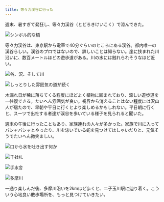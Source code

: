```yaml
---
title: 等々力渓谷に行った
---
```

週末、暑すぎて発狂し、等々力渓谷（とどろきけいこく）で涼んできた。

![](https://lh3.googleusercontent.com/docs/AG8NV2bsFwCAtABaZZcillwiAvSd12HlZr_M6ZqDvicS24IxT-0uFBN0kb39ue2o7zAvFLMOZdDfXiUUDZwKRGcayMP-G-LTBb1vZS5K9YmbfWasJOdXsDV4B3C1aXhxMkhVj4SWVMk-gOqDIzKTqbeUREaauwrMxWtYWR0ckAfuFV0m8t1ElxXc7qxkncw4JyRb0LAuGHnuDorRe6qqo7XCRd4pM-79yjjsaNbSo6OP-oKK38DZlBz_aADqS26pjPc_YKbKWTFaV5nUq8A9nXINukyAdMU2f1Y6QqxDepMAlwQLgMlof6-rGZm89leIqWJPLKmX0t7OODHArppCF2MqGfajmJJfzcq5kqjdU6A4WaFwmIsBrmIX18gysLCC8dJVq5nKgaZ1NNHL-KElv38-SgGNiW-cuEV1qAvehcButUoAFEWNNE66quVwiG54o5rgtVGzoSrpgIMfuq-e_nL6H0UzMfaAbw05W4gfOc2hU7BKAcnr_GjS3voT3s8USXfbvAuG2JWvQiqamCLvmg-zeVtpsenw5t41FrnDdkYpe1Eve66BEsHCrUU6AGTkKPG4157EsljN8nTbO_Z4QpOV4WQ1jtYno_K-z9mf9eML1Jpq7klxY7DRie6qD7qfhfK37-yr0o2agxNnfg_TonEbvBw6fYsBeGrnLAzP8mMDmO7gK2ak-RTVALwC_v2SGXGxYThC3dAZFWbVGGKS407-nRbGKR7chxwitdE0uAyarMOuuLlueCCRsrgxOMHbjf38Jeba5vZHusJbOriTxorWbNb3og212EsPyaHC5iDxLhaTv4NuTIw9HlZRZGDA8XRiXSGpRODgbyTQxX0yYiHlTkFM-9HA6hyp9T3C6Gzz6dugy-v82KAJxrGYIw4V9lGoVLgqSFVwEaJpw7fd35lFCcmdGniYFmwgjM3fkVwhbuL7vcfXxYbToO1ebMq03WIpBBOmMVZS1QP5pBmxXb9HI790TnGosUaHI_d_Wafb2vmpUhcGRuxmaW61rBPBMAU4R-pFWxGAsosLI_kYIkdFJI6_OIRCLn85m0DhmwJrokQiXpy0gS3cD0YYW43rlEEnewZy_5f3jKliecbC9SvQrsT5nunZ1yWmoe1zz5czZdhtQgyAAc0F8zBCW_tgoD1u9R9GQkiAkl3LSq177xrzpQ_qgPgDy73_8uH5_b395oeu7THd1oTFrjQT6p2p3aaQPh5HcJj-45NAsT-IFPN4gqA_wlz1lC6tWjh4d5EtS9QpONPeuw "シンボル的な橋")

等々力渓谷は、東京駅から電車で40分ぐらいのところにある渓谷。都内唯一の渓谷らしい。渓谷のプロではないので、詳しいことは知らない。崖に挟まれた川沿いに、数百メートルほどの遊歩道がある。川の水には触れられそうなほど近い。

![](https://lh3.googleusercontent.com/docs/AG8NV2amtX53_kaEMR-hFMu_-27PLsFv7DxP_XPX6TwPvowODqMxp5vIIdrvoQYuV3F9O1MlNZhDse86jI_0eu0i7RqLqtbt1FziBK3StVCannDVkmESCWZmxrEtimK3ojQwez_om259jlaDTtE9kS7qnY16qJh8XVqYBaVJGCz7MImSW-ArwJcuTbsx1xNLtYzQ24Ok76O93Jz1YDtz0Ot6okW8NwApsr2bj6mizEXHwIVOp6D60AZQ9T6lMM-xYy595O4c_bZ0D7CfeL1SNYqN-0MaMy1PT73-3dBltKcHp4JGG19S8IanSXSnSws7UUefrWHNyln5Ht03ni0I6vEVF8tXP--vLjbB2Q3xUn3NhEUW4b8U3AuOSZwgKN-VXFMyiVMem_quuJUI6_U7ghhtwCo6XBxRBUUUs4wmFjZEIVNl0C1CgUlq6m1h0VJpBzJZCs8pa_cGxJ--z-Px6fIOXUcP75UxCnIlR5v2_YxvBe5aThTy0eWloJulhHuqUqDMska7JuvENnzpzgY2KOwwZQd04YuU9uTwaVNhDH3XQxKcaHm-fWbsI5KosxCgEWlmhckmmD5jKxY8Ex8ZksNxkVWV_Y9TGcEMbTe9NaVbVhH7yQCMcDq3SQs0D92htTxVvMuBHTBhmnyFQxw2bJSsZoY73FGUkO1S9k4A6FGDXxrUQQvdmq-lmIRkHdIe_9WBgCBeYUuiCH6VhkZucQ9U4ggCNDClBFaXty-340eZ2ik45vfxpe-GoEthh7tVCami60TrRSKRN31WgN7Ax0DYNt8MLHV6RkniLRpDc0WWo2oiOn6dmQEyPb_kij43y6-prx7pydca5QFQb45cjNk_xQu9_wu6WnOLPA_qWTJQSW4qL2q4i0O89gKOQLxu3jaSmR4c-5UC8mFIDkxJAauk9oGHMf46f0H8dQWna7W26YSW7dn6Joe-b9zv2L5f8JlIR3mFRd7orIIlNXrrHukFSpZXS7i_TAgQh5iU6vZ9UOduq3oGgghG5E3lyCSqTVLtDbjDRYqwuJvqakbujkVHf6uX8RmN0OVqBVY-Us7BZKVuDnKozfZrX1xr7aRor7IETDR6wLxd6M0VKtqrTslnzIF3xqPF5-UT_GSXHxxBhupNF9hFsDSgAA4S6GGRg4ub6NFFZmQdazJ5nYJOevVRliy9ULqr2v72J2nXPJgrAkmFN5BpZXMERn3_nY17D3Dp3KRlB8rhcsqNJ1o2xJP4tf7vTUUV42a4fRWzmZ5-YUTKXc_dbQ "谷、沢、そして川")

![](https://lh3.googleusercontent.com/docs/AG8NV2a0o2uVD3wl4SlbjXVAqr1vyJUl-gS9agkKCj4W4veQSaw6PCiFF8VVbaddsTeMkphNDKU7a9TkDcBJQWqKhHm6zA3fQrF2nQ4jhz_UoTiwnKTbSg4EfwzDYVnG2mMS5GYapHTVRBNHMx3h26o0ZE1L9J0-OqMk2rllCV64xn5bcaVd-WXjWOWjOJHaadwD8tIV4AVW3AzKr_iCqBrr7uVFXyg277kIELq66D67FJTUUrvgoKFEuR3KA_uctatfJHH2wdLnj3k8cwXub5X4NYpb5Brdg52vlh5RqzK-hIPVKsveY9S1WhgeasC0Eh2Re_dGAE07XTPXBWzArRrSwvo5YACqBDmAQszE5-0zjw1imUCKvpxI3Nm9qNsKi3wSgJps8pjn1bKol-ChnSvIC7NXQTZHXY1xJCfwEvsW64iP8EOCztpzlOGsH4cYTMJ9YFvQtdm85yKkBM7WptPwLMm04ZiWH0bCDjEbcgHKbX_iu4KOduHuYLj2JtqymPDpmcX726oLtoy_kYyRWYiQYS0P8wMpJv4-ulGJo8-R_lkt7_c7sQyoRun5D6sz3Pt1QJ1UDrwNvjkPH1uDuLunLJp-Ae9RVjtYHGFxqsGiFNTwk7rqLO-MxqGS-jThTfOfIAL2PAKe0_g24K9PS1EJ0MiYxN8e4Z75Ir2tMfBPmJGUVuWi_qceQqJum7nHwPNN93CLvqaxdBODMpi7--3Me1olcXj-p5V38ZPhRwn-XDYo3GbJ7nOt82sCJof7rWnUSPl7ovX3CGjN4_dhETvVG3tTR5FBUEqUOG6YhrFvL84AeOw3GGwJ1VaFcnhHhOnOKS_AMojkV-384rAYmbBJ1rfs2NB8Iwv8hvRKCLLZMLY039X1ZrnjlsfGMc_j4L2aJ9U-3duqYUEZc1wfb7jpa0XoWr7avQ3-SFiWlI_JRx_v_vdnTrJm4oQshUIN19k4gauZ4Td2PsgmKVXb4KMao4351ClddOHjGcICvq5e3-euZoHRlCstsC6B9DNaa1O9HxDgFPlQt_IRoat7XDGLmCtk-ky7bE43LjgKadbxzhJgtvwlcS16IRkcSAwmYd14W0n-uUBl3LSelT4P11Jx5O_2cip4Q77_1yieeTjHLtEmJPFznsfInb0gy5NYkK5OQ3RhW1b3RJt8oGulTrO61ULMidS3fFIxP29Kblb3h5ALOXgoWrpYuOx7rv-01MOgKGEMl80Bd0sm3FaQSfdsdOAkyaTboOY6lgJ24oRhy9hm2yMgCw "しっとりした雰囲気の道が続く")

木漏れ日が稀に落ちてくる程度にほどよく植物に囲まれており、涼しい遊歩道を一往復できる。たいへん雰囲気が良い。視界から消えることはない程度には沢山人が居たので、早朝や平日に行くとより楽しめるかもしれない。平日朝に行くと、スーツで出社する者達が渓谷を歩いている様子を見られると聞いた。

週末の午後に行ったこともあり、家族連れの人々が多かった。家族で川に入ってバシャバシャとやったり、川を泳いでいる蛇を見つけてはしゃいだりと、元気そうでたいへん微笑ましい。

![](https://lh3.googleusercontent.com/docs/AG8NV2YbcZqPBjNoXhEnkuSoM0P8I-bOOyjoIaMngIHZrNeHa4NzjAVKv2nZ2NLHAEWzkXsvkOwK3dyPMNFOAiY48ucjWHTWPqoKBUnrXDuEFVroUSx9LLj8fr1eVBeVUqQcHm08ozHfy2iR9sQmXfQ--V91rwu0ZJ-5wChwJtXia1689cchHx4KLUvR3pGVPyFh0mYKtAIAZEk5GGx0188MDHWjUz11RNHgv2Druv0a2i19qwHxGPC9XFnc6BI6_2bN-Si6VBiVuijkio8xHpAh_n3Ik4Uzo-ubWiV5Ck_EPMdAbdP2cP9HAh3rGbJyHTs25Wllziir59IMth1FiHuN-VJeyXp6gzzpiGX9273QE3RdVIK5c3BuGJvtCHE9Vx72g_fdhonUOBsEnvDD3Sm-I7VLQaS1BEGDrrYwT79L_Q68i5h_f5h9CodrnhnKcpObd0V93xXtexQNtnZ46ZfBb9zI_dsLgAwLoOg9fVjFijVvDF2uH-mhzOo0dEHesVtg8lWSTxpNeBe79p-37UDhqan8KGnTa5e0GpK27oO38vsQT4lpAuHNiYlc_vtIZmAOfEdMh6RRonk8SBGaAXoAPuJtC5Ldw-CQOWJ1ZR_5D1e-roEvAEVIEzrEmGYK-rlr-S0Og5BW8qTbgPsO7YSWSnkQyVtCPkuVjmDVbyD-t72mpM0nh77FJ6jvqtldNCpKPkPKPrlWTrMMPkYfO4xe3Ymlv6Je7h8suMI3PpeDKQTDf5mt0i6OVxAMjiIv784CLZm8RBl8vdT8kA2uDiaEhdwUL2gCFBO6mei6eRKciS8sdBUiU04vNpXh2lVbz7D2mDhVIbJkpfpzG9bx-BN6e_z_EkaV1nBKHTaITYlYkSegIR9cYV3Pv_9coNCxU0mzjxfGdsXL9yeB2OhIiOIG2EX5g2Iqwj9Qnp1mA9QuPMHgnp7DYwWDsUsgbXX696hMiSCJU-MZLp3ZB4-0Vm41zJiGPHtkpTv6ckMzH1nLWbJEyAU-ShXWr0_dQB7kav1I_Kl7u3phaC7XLt8g6jUqe2UCbH9T4KYgMoDolWoodE6DDJMrfCdO1lJRFYMfelJ4k6bytEZf2e-smIuQVdsum2HyU_nCjGS5JOJA2skpsiJoa5q-FTIh58A8StQN3-07v8tqDs37R5tBLWYMV8qIOoBu7d8T-dsCYOf24u4fg-705vrp8iWK8t-J-PdneOQph76I94XW8L6vB2P-LFlzGE8x2jMdMT-MLJvpRYluL3yFUJSiTg "口から水を吐き出す何か")

![](https://lh3.googleusercontent.com/docs/AG8NV2ZSEWb9UCdWiqyIa8gRF9FKzIxfxpd2eeZ3XuvafpzmcEsObdbhL90c6n8KwyZ4VyazPtaIDDfrN5da-dLAg6Z2XkbdUk-g6AYtUyOjUMz_lldEPArFNLUGWIfg12AUwiG7hzCVUUZhHrJDeXvImnEj2ttmJQniPgIRTaP9YA-oogno7SdPFAHJON5wJRshOQ1ac7W8rRqcvKywri5I-TIhxQTl7ph8CThkb8dqWNDlzQ-w0wyrQ0Lrnms_Mt0EQH3e5xq7WERvNbrls7kJW_sEAGtyhJLKXbDLcyGDb3FljR81Csm96YKzHcHOYb4nzyNPAn9up0QPMwIxpb3UHyqGAzyLaAkvi5PmzW26w04ffqoPdGGVP1Mcd8rtz71U8TBuywH2mW3rul8WyXVJEDgPAuHbYu404WTvKPsS3xmMWH50ONg7mrqFgUpQKA_UASbLDg10bbverTGuvByzBT50Zz59-lMjSTp9ZbjxEVFgB6drxOdWkA3xD3P_xW8gjhu9CaEklOsRO1dJiyjIW-IYo_7YZsWAg-SRLq75dHDsTYedf_PRyXgK0wquMgSMO4lST3ZR5bY7kezpudu7W_5mMwgM3fE6JDfWioqgFyMUXYux0fA8rJyTkCYciXq5nbGC6Y6pp9zZdMb8sTBQhBDRcWw27uZ7OnKec4lGNOVyQcaeRc34FnzNvUw29IV7mlQRxbd-VbBpK_zyElWKW353Edqh55LGSIs2JcL7dP8LmBfKFVhPv98XYwoIH8YrLRW2y1G5G2qksMXxDsuzZR8RpyRi91_Ch9GfR6smOkX_xzCoZ1PbK_JqBQoMg5vw6FmRtAqFic9K7kZlsdbG578XrK5fvj1n49sD_frrNrmfN6LljZJICF4t9RdF7GsMZlv5I8MaIIwP_kH-rKeHSR7NxGnHD0dbU7gPzQ7dRxcFKcVvpnQa4eGrKM-VS5senVBOqjz5RtlBkH-2JLIllVTUdmRBCe7WwW6BzOqCkD_PLRuwDe5sR0AhwALH2qycXQW73gpFFil4peBg7aPh_2oBIgln-AuBh2I1lLXxP-bzJ_vwcQ4KhT0amqkITbSdIc-dcSg2l0jUcT3qH_d8w5rB_FzDONtuXqlZHfPL__cw5mjTyR0Bm2Ih2C2RUbD5WNTfiBkG8zzECei5CpNDbVB3rKxpoV5bPgcoBS2Yj84iHd5vcMzfcYuSWyJnVxri_bNP089XTu8O6yXr0FHBmE93tP4eYyDJ2QxOIonU8VAJ5rzcNg "千社札")

![](https://lh3.googleusercontent.com/docs/AG8NV2aY06oYp1GnHoEt8-MP-Pqq2hJMv-NCxgteX3S9yuezB1gn5kklwe6IJElqVqgSlmeUFB6DpGCG_Ifd3O36_eU-V_bJoHsYA_lqlXb0KVC76n8MS-BHlG4WwYfdW6nFcDDMtuR-OWaXqEEpzblfiMZoWdFABlTlJqEZxoxeFJfV621oBPkYN5PP17kIeXCpQWW-oZ90aFeL44Di6pArMTfTt6xBQUchiTtoUaZ5Ltkr-2SAyo5A377qZFNfIa7od0vBolLHMZ58XgW5x0QYrBWKPCkpJaJNOFVNErOqia69737jDu3Cma6x5iXkOxYhWgfKBmZZe4gHw4M6mZn9SwoR49KcLP-iQCEVQ4bIDjcT9qmAIIsx4WvnD3rBf3_gi3EdOm58hquscyFCN_vw6pTgbn08EXHxytur1cKSUbA8qwwdYznEv7FboIgduiIYfaxlViXovbEVxT-_JPKfKfftVcJ0ug175iyFAOTPROktLVv7xYs_jq2Cb-gZmGDG7jw3LswEgZPY9f4Mgf9GRD1MVDa5HT40H9560BfZsy-_mMka22SyaEUFIufIFjuDyjrpvObK6-_RSa5bzMbTt3YRGPW2u9v-47L7Gyq3vbiMP-FDeg8XbldgKdBLIJf2qzonVaFajtdvvPKzKz5NykkvQziYbb-AJbboQkyXE0HEvegULwN4Bu6HSGCtFTJmxhnjLnSn0mRgo2ekY558jjnor_YD10Vn0j055djsWWfXZOSyu4IezwL2Kq38zmVdR7zui7XRK2yOXg7SOIET5F2MZIDfD3i0_78Vlnue8pT24vVfFr1q18HwM5f1aAygGifulzMwe7k74jxwndQf2dyFjyvLGRS30_cjpJvNVlBI9DLppwbFPlE53RaHsI4Qn7vc9vYAbni886u4GqMtCBDLgBwzfvpJ6Xe4FWiej0Xd8Q21BtfMp4N4_9gEobc40tkMenUhrQ9syFU1oLxLf75D8BLxgZ5IpfIgKLAtuEuSZTZE1mEepIrTu4hQfK52PstwIQwCGlSrIJwA33WdNGkvVMOfkerh4-r98hZLCvgaxGI4nJEFGOQ2DGBvrZ58Csup82wAn3z2OX8Ilo9_iJCO2x82rPRhpE9Ecxf9o-Jfln4mpbJrhohcVoqVFMZU10TMSHM31zpU-aq7WyTrjLZ4apX2Itc7F8m_2b_GzuE9U52QioCCtByTotYi9Cxn_aVBdy_0ELTdpLHmokihA7NHDyZpiXecwLy9RTmTOI1iUgaLPA "手水舎")

![](https://lh3.googleusercontent.com/docs/AG8NV2YP4EnxqTKFBfKOA2p35U1QQjA1aMP8FlK7KLomdxSnl-fW_yveo-xs6rH0VnmPi_NvSIDBnvwVT3_EJDtCNVPT_ZjyUWJ5YKc1kY-5K0ZFz6yU0mYVi0pUCguskG-UHyYKXM4rOLi6Jhuj2v8Igodr4yYYWhlcmaJI6cbirqtbObmBW9OjYb73s1nrI0yfayUSKAtYja502b1lqgadXX54x3w5COYSalSY0hxFjI7zXutORK5sp3gZBomDw_xaz8zRz-Xkj7hr2YuwcGqIIiDGqROQ7lsI6lN7M-6cjIyBJ8yHugNPqMhrDnDg1W4zcfrmDCdfJsKi-oIqNOZcDqrtZN5EOkIE5l-sR-NieIlTpj1aSqk6YYpU7__OqAU7pST_UkzWSXVBOUXMrWwM36ZJTbxk4iiMnptyJVFEsMcFMS5wGbNHzNJ1T2_e9gOV-XucJsxm-_q2vtoL_Egnby9Cq0_n1p7zoyLBeS3AGB-b7cQLTaqPQ_JWRc9MkDUDial1wXX_sUCufqqy3tfI2kVFD7zUwdgUb_aUFGd6FGVDBMHNkT3aOClSVU0LoB-RRw7btwBCJAQr7mCaU1XqrhyVdTL744byKgzH_jN497rgLNQwUM8SzTrCANWonBE4yXpZggAsYAA59eDCtaFvnLWAodr1vi5BjsMg5LJewqJzN1dtxF3of4-co6gjUODQBrnkQ5UYUv0Z32P1t9_Nzc1qYPMNOkMacZS5iIzEBTYsuX46DjU2uY4ZORq6rHH1gZUacrrRI3C6Cb1_c9sInR4_tlUr4SWXShRD2B1-YSxgde5aGDuWNd3jhFt_KJBLVHVPoy-qS-MOP_-TLQUtV91oTgqQpYrLIB_T2GDgVlka28dAh5yuiO-PSyileBD2xeN3tMDQRhmzzvNziInB26tKCWy2bbn7NR8zDzBCkIbuTMW4_eSoAaiwynWnv7Q76S6aaIdJnzUfxfrlVKoYfJ5zz-MQhogde4fdOjwkqNqdzasc59TEUlTafI5MeYOxgVjo3bMNIQu--Tvj6sEkgjUcqT74_uDyhAXr8_eTXnRTTTlhIj1SK9QR2F1zpDEtAhhbyogukwL2GxQW6lqkakvRcaKdVOKIQSgQricw2xssFD1kB3m7vh6_WAu1x0MK_EdH9yYPHfQCFJF1vN5xsY-VaCKxJxDMLDDLM0OET0bYf9lNfAnxExjYShWvlyrE7TjiCh5sysgtYBcRHbtfbEZmPlJXtFz1Id2xZgbsczMFOnUe0A "多摩川")

一通り楽しんだ後、多摩川沿いを2kmほど歩くと、二子玉川駅に辿り着く。こういう心地良い散歩場所を、もっと見つけていきたい。
